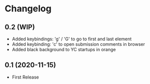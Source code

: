 # Changelog

## 0.2 (WIP)
- Added keybindings: 'g' / 'G' to go to first and last element
- Added keybinding: 'c' to open submission comments in browser
- Added black background to YC startups in orange

## 0.1 (2020-11-15)
- First Release
